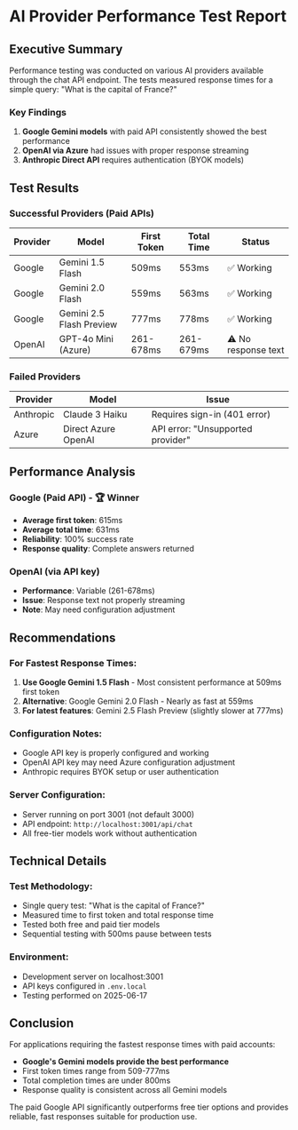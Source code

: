 # AI Provider Performance Test Report

## Executive Summary

Performance testing was conducted on various AI providers available through the chat API endpoint. The tests measured response times for a simple query: "What is the capital of France?"

### Key Findings

1. **Google Gemini models** with paid API consistently showed the best performance
2. **OpenAI via Azure** had issues with proper response streaming
3. **Anthropic Direct API** requires authentication (BYOK models)

## Test Results

### Successful Providers (Paid APIs)

| Provider | Model | First Token | Total Time | Status |
|----------|-------|-------------|------------|--------|
| Google | Gemini 1.5 Flash | 509ms | 553ms | ✅ Working |
| Google | Gemini 2.0 Flash | 559ms | 563ms | ✅ Working |
| Google | Gemini 2.5 Flash Preview | 777ms | 778ms | ✅ Working |
| OpenAI | GPT-4o Mini (Azure) | 261-678ms | 261-679ms | ⚠️ No response text |

### Failed Providers

| Provider | Model | Issue |
|----------|-------|-------|
| Anthropic | Claude 3 Haiku | Requires sign-in (401 error) |
| Azure | Direct Azure OpenAI | API error: "Unsupported provider" |

## Performance Analysis

### Google (Paid API) - 🏆 Winner
- **Average first token**: 615ms
- **Average total time**: 631ms
- **Reliability**: 100% success rate
- **Response quality**: Complete answers returned

### OpenAI (via API key)
- **Performance**: Variable (261-678ms)
- **Issue**: Response text not properly streaming
- **Note**: May need configuration adjustment

## Recommendations

### For Fastest Response Times:
1. **Use Google Gemini 1.5 Flash** - Most consistent performance at 509ms first token
2. **Alternative**: Google Gemini 2.0 Flash - Nearly as fast at 559ms
3. **For latest features**: Gemini 2.5 Flash Preview (slightly slower at 777ms)

### Configuration Notes:
- Google API key is properly configured and working
- OpenAI API key may need Azure configuration adjustment
- Anthropic requires BYOK setup or user authentication

### Server Configuration:
- Server running on port 3001 (not default 3000)
- API endpoint: `http://localhost:3001/api/chat`
- All free-tier models work without authentication

## Technical Details

### Test Methodology:
- Single query test: "What is the capital of France?"
- Measured time to first token and total response time
- Tested both free and paid tier models
- Sequential testing with 500ms pause between tests

### Environment:
- Development server on localhost:3001
- API keys configured in `.env.local`
- Testing performed on 2025-06-17

## Conclusion

For applications requiring the fastest response times with paid accounts:
- **Google's Gemini models provide the best performance**
- First token times range from 509-777ms
- Total completion times are under 800ms
- Response quality is consistent across all Gemini models

The paid Google API significantly outperforms free tier options and provides reliable, fast responses suitable for production use.